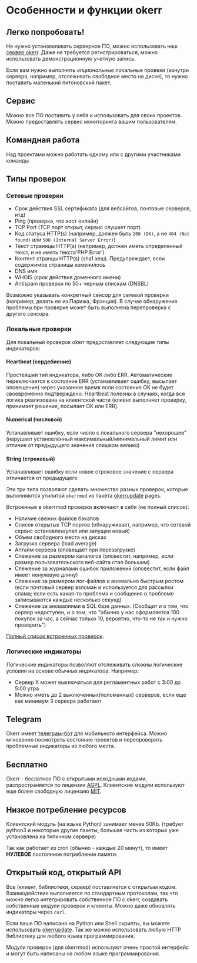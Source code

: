 # Особенности и функции okerr

## Легко попробовать!
Не нужно устанаваливать серверное ПО, можно использовать наш [сервер okerr](https://okerr.com/). Даже не требуется регистрироваться, можно использовать демонстрационную учетную запись.

Если вам нужно выполнять *опциональные* локальные провеки (изнутри сервера, например, отслеживать свободное место на диске), то нужно поставить маленький питоновский пакет.

## Сервис
Можно все ПО поставить у себя и использовать для своих проектов. Можно предоставлять сервис мониторинга вашим пользователям.

## Командная работа
Над проектами можно работать одному или с другими участниками команды


## Типы проверок
### Сетевые проверки
- Срок действия SSL сертификата (для вебсайтов, почтовые серверов, итд)
- Ping (проверка, что хост онлайн)
- TCP Port (TCP порт открыт, сервис слушает порт)
- Код статуса HTTP(s) (например, должен быть `200 (OK)`, а не `404 (Not found)` или `500 (Internal Server Error)`)
- Текст страницы HTTP(s) (например, должен иметь определенный текст, и не иметь текста'PHP Error')
- Контент странцы HTTP(s) (sha1 хеш). Предупреждает, если содержимое страницы изменилось
- DNS имя
- WHOIS (срок действия доменного имени)
- Antispam проверки по 50+ черным спискам (DNSBL)

Возможно указывать конкретный сенсор для сетевой проверки (например, делать ее из Парижа, Франция). В случае обнаружения проблемы при проверке может быть выполнена перепроверка с другого сенсора.


### Локальные проверки
Для локальный проверок okerr предоставляет следующие типы индикаторов:

#### Heartbeat (сердебиение)
Простейший тип индикатора, либо OK либо ERR. Автоматические переключается в состояние ERR (устанавливает ошибку, высылает оповещение) через указанное время если состояние OK не будет своевременно подтверждено. Heartbeat полезны в случаях, когда вся логика реализована на клиентской части (клиент выполняет проверку, принимает решение, посылает OK или ERR).

#### Numerical (числовой)
Устанавливает ошибку, если число с локального сервера "нехорошее" (нарушает установленный максимальный/минимальный лимит или отличие от предыдущего значения слишком велико)

#### String (строковый)
Устанавливает ошибку если новое строковое значение с сервера отличается от предыдущего

Эти три типа позволяют сделать множество разных проверок, которые выполняются утилитой `okerrmod` из пакета [okerrupdate](https://github.com/yaroslaff/okerrupdate) pages.

Встроенные в okerrmod проверки включают в себя (не полный список):

- Наличие свежих файлов бэкапов
- Список открытых TCP портов (обнаруживает, например, что сетевой сервис остановлен/упал или запущен новый)
- Объем свободного места на дисках
- Загрузка сервера (load average)
- Аптайм сервера (оповещает при перезагрузке)
- Слежение за размером каталогов (оповестит, например, если размер пользовательского веб-сайта стал большим)
- Слежение за журналами ошибок приложений (оповестит, если файл имеет ненулевую длину)
- Слежение за размером лог-файлов и аномально быстрым ростом (если почтовый сервер взломан и используется для рассылки спама; если есть какая-то проблема и сообщения о проблеме записываются каждые несколько секунд)
- Слежение за аномалиями в SQL базе данных. (Сообщит и о том, что сервер недоступен, и о том, что "обычно у нас оформляется 100 покупок за час, а сейчас только 10, вероятно, что-то не так и нужно проверить")

[Полный список встроенных проверок](https://okerrupdate.readthedocs.io/ru/latest/basic-okerrmod-modules.html). 

### Логические индикаторы
Логические индикаторы позволяют отслеживать сложны логические условия на основе обычных индикатоов. Например:
- Сервер X может выключаться для регламентных работ с 3:00 до 5:00 утра
- Можно иметь до 2 выключенных(поломанных) серверов, если еще как минимум 3 сервера работают

## Telegram 
Okerr имеет [телеграм-бот](https://t.me/okerrbot) для мобильного интерфейса. Можно мгновенно посмотреть состояние проектов и перепроверить проблемные индикаторы из любого места.

## Бесплатно
Okerr - беслатное ПО с открытыми исходными кодами, распространяется по лицензии [AGPL](https://www.gnu.org/licenses/agpl-3.0.en.html). Клиентские модули используют еще более свободную лицензию [MIT](https://opensource.org/licenses/MIT).

## Низкое потребление ресурсов
Клиентский модуль (на языке Python) занимает менее 50Kb. (требует python3 и некоторые другие пакеты, большая часть из которых уже установлена на типичном сервере)

Так как работает из cron (обычно - каждые 20 минут), то имеет **НУЛЕВОЕ** постоянное потребление памяти.


## Открытый код, открытый API 
Все (клиент, библиотеки, сервер) поставляется с открытым кодом. Взаимодействие выполняется по стандартным протоколам, так что можно легко интегрировать собственное ПО с okerr, создавать собственные модули проверок и клиенты. Можно даже обновлять индикаторы через `curl`.

Если ваше ПО написано на Python или Shell скрипты, вы можете использовать [okerrupdate](https://github.com/yaroslaff/okerrupdate). Так же можно использовать любую HTTP библиотеку для любого языка программирования.

Модули проверок (для okerrmod) используют очень простой интерфейс и могут быть написаны на любом языке программирования.
